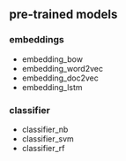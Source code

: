 ## pre-trained models

### embeddings
* embedding_bow
* embedding_word2vec
* embedding_doc2vec
* embedding_lstm

### classifier
* classifier_nb
* classifier_svm
* classifier_rf
